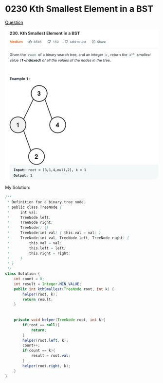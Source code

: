 # 0230 Kth Smallest Element in a BST

[Question](https://leetcode.com/problems/kth-smallest-element-in-a-bst/)

![](<../.gitbook/assets/image (1) (2).png>)



My Solution:

```java
/**
 * Definition for a binary tree node.
 * public class TreeNode {
 *     int val;
 *     TreeNode left;
 *     TreeNode right;
 *     TreeNode() {}
 *     TreeNode(int val) { this.val = val; }
 *     TreeNode(int val, TreeNode left, TreeNode right) {
 *         this.val = val;
 *         this.left = left;
 *         this.right = right;
 *     }
 * }
 */
class Solution {
    int count = 0;
    int result = Integer.MIN_VALUE;
    public int kthSmallest(TreeNode root, int k) {
        helper(root, k);
        return result;
    }
    
    
    private void helper(TreeNode root, int k){
        if(root == null){
            return;
        }
        helper(root.left, k);
        count++;
        if(count == k){
            result = root.val;
        }
        helper(root.right, k);
    }
}
```
